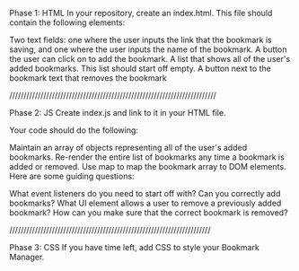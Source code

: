 Phase 1: HTML
In your repository, create an index.html. This file should contain the following elements:

Two text fields: one where the user inputs the link that the bookmark is saving, and one where the user inputs the name of the bookmark.
A button the user can click on to add the bookmark.
A list that shows all of the user's added bookmarks.
This list should start off empty.
A button next to the bookmark text that removes the bookmark


/////////////////////////////////////////////////////////////////////////

Phase 2: JS
Create index.js and link to it in your HTML file.

Your code should do the following:

Maintain an array of objects representing all of the user's added bookmarks.
Re-render the entire list of bookmarks any time a bookmark is added or removed.
Use map to map the bookmark array to DOM elements.
Here are some guiding questions:

What event listeners do you need to start off with?
Can you correctly add bookmarks?
What UI element allows a user to remove a previously added bookmark?
How can you make sure that the correct bookmark is removed?


///////////////////////////////////////////////////////////////////////

Phase 3: CSS
If you have time left, add CSS to style your Bookmark Manager.